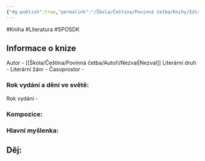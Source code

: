 ```yaml
---
{"dg-publish":true,"permalink":"/Škola/Čeština/Povinná četba/Knihy/Edison/","created":"1980-01-01T00:00:00.000+01:00","updated":"2024-03-18T08:54:40.318+01:00"}
---
```


#Kniha #Literatura #SPOSDK
## Informace o knize
Autor - [[Škola/Čeština/Povinná četba/Autoři/Nezval\|Nezval]]
Literární druh - 
Literární žánr - 
Časoprostor -
### Rok vydání a dění ve světě:
Rok vydání -
### Kompozice: 

### Hlavní myšlenka:

## Děj: